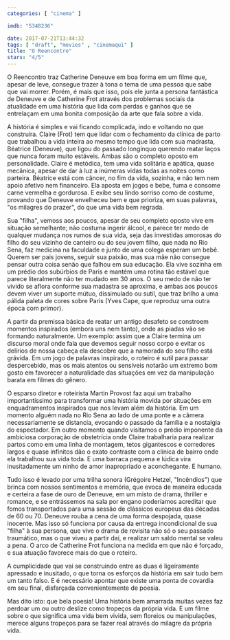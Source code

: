 ```yaml
---
categories: [ "cinema" ]

imdb: "5348236"

date: 2017-07-21T13:44:32
tags: [ "draft", "movies" , "cinemaqui" ]
title: "O Reencontro"
stars: "4/5"
---
```

O Reencontro traz Catherine Deneuve em boa forma em um filme que, apesar de leve, consegue trazer à tona o tema de uma pessoa que sabe que vai morrer. Porém, é mais que isso, pois ele junta a persona fantástica de Deneuve e de Catherine Frot através dos problemas sociais da atualidade em uma história que lida com perdas e ganhos que se entrelaçam em uma bonita composição da arte que fala sobre a vida.

A história é simples e vai ficando complicada, indo e voltando no que construíra. Claire (Frot) tem que lidar com o fechamento da clínica de parto que trabalhou a vida inteira ao mesmo tempo que lida com sua madrasta, Béatrice (Deneuve), que ligou do passado longínquo querendo reatar laços que nunca foram muito estáveis. Ambas são o completo oposto em personalidade. Claire é metódica, tem uma vida solitária e apática, quase mecânica, apesar de dar à luz a inúmeras vidas todas as noites como parteira. Béatrice está com câncer, no fim da vida, sozinha, e não tem nem apoio afetivo nem financeiro. Ela aposta em jogos e bebe, fuma e consome carne vermelha e gordurosa. E exibe seu lindo sorriso como de costume, provando que Deneuve envelheceu bem e que prioriza, em suas palavras, "os milagres do prazer", do que uma vida bem regrada.

Sua "filha", vemoss aos poucos, apesar de seu completo oposto vive em situação semelhante; não costuma ingerir álcool, e parece ter medo de qualquer mudança nos rumos de sua vida, seja das investidas amorosas do filho do seu vizinho de canteiro ou do seu jovem filho, que nada no Rio Sena, faz medicina na faculdade e junto de uma colega esperam um bebê. Querem ser pais jovens, seguir sua paixão, mas sua mãe não consegue pensar outra coisa senão que falhou em sua educação. Ela vive sozinha em um prédio dos subúrbios de Paris e mantém uma rotina tão estável que parece literalmente não ter mudado em 30 anos. O seu medo de não ter vivido se aflora conforme sua madastra se aproxima, e ambas aos poucos devem viver um suporte mútuo, dissimulado ou sutil, que traz brilho a uma pálida paleta de cores sobre Paris (Yves Cape, que reproduz uma outra época com primor).

A partir da premissa básica de reatar um antigo desafeto se constroem momentos inspirados (embora uns nem tanto), onde as piadas vão se formando naturalmente. Um exemplo: assim que a Claire termina um discurso moral onde fala que devemos seguir nosso corpo e evitar os delírios de nossa cabeça ela descobre que a namorada do seu filho está grávida. Em um jogo de palavras inspirado, o roteiro é sutil para passar despercebido, mas os mais atentos ou sensíveis notarão um extremo bom gosto em favorecer a naturalidade das situações em vez da manipulação barata em filmes do gênero.

O esparso diretor e roteirista Martin Provost faz aqui um trabalho importantíssimo para transformar uma história movida por situações em enquadramentos inspirados que nos levam além da história. Em um momento alguém nada no Rio Sena ao lado de uma ponte e a câmera necessariamente se distancia, evocando o passado da família e a nostalgia do espectador. Em outro momento quando visitamos o prédio imponente da ambiciosa corporação de obstetrícia onde Claire trabalharia para realizar partos como em uma linha de montagem, tetos gigantescos e corredores largos e quase infinitos dão o exato contraste com a clínica de bairro onde ela trabalhou sua vida toda. E uma barraca pequena e lúdica vira inusitadamente um ninho de amor inapropriado e aconchegante. E humano.

Tudo isso é levado por uma trilha sonora (Grégoire Hetzel, "Incêndios") que brinca com nossos sentimentos e memória, que evoca de maneira educada e certeira a fase de ouro de Deneuve, em um misto de drama, thriller e romance, e se entrássemos na sala por engano poderíamos acreditar que fomos transportados para uma sessão de clássicos europeus das décadas de 60 ou 70. Deneuve rouba a cena de uma forma despojada, quase inocente. Mas isso só funciona por causa da entrega incondicional de sua "filha" à sua persona, que vive o drama de revisita não só o seu passado traumático, mas o que viveu a partir daí, e realizar um saldo mental se valeu a pena. O arco de Catherine Frot funciona na medida em que não é forçado, e sua atuação favorece mais do que o roteiro.

A cumplicidade que vai se construindo entre as duas é ligeiramente apressado e inusitado, o que torna os esforços da história em sair tudo bem um tanto falso. E é necessário apontar que existe uma ponta de covardia em seu final, disfarçada convenientemente de poesia.

Mas dito isto: que bela poesia! Uma história bem amarrada muitas vezes faz perdoar um ou outro deslize como tropeços da própria vida. E um filme sobre o que significa uma vida bem vivida, sem floreios ou manipulações, merece alguns tropeços para se fazer real através do milagre da própria vida.
